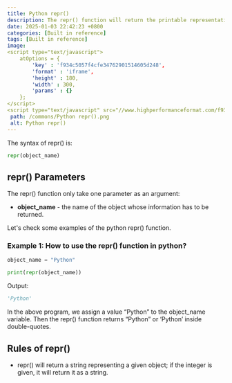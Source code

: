```yaml
---
title: Python repr()
description: The repr() function will return the printable representation of all information regarding the given object.
date: 2025-01-03 22:42:23 +0800
categories: [Built in reference]
tags: [Built in reference]
image:
<script type="text/javascript">
	atOptions = {
		'key' : 'f934c5057f4cfe34762901514605d248',
		'format' : 'iframe',
		'height' : 180,
		'width' : 300,
		'params' : {}
	};
</script>
<script type="text/javascript" src="//www.highperformanceformat.com/f934c5057f4cfe34762901514605d248/invoke.js"></script>
 path: /commons/Python repr().png
 alt: Python repr()
---
```

<script type="text/javascript">
	atOptions = {
		'key' : 'f934c5057f4cfe34762901514605d248',
		'format' : 'iframe',
		'height' : 180,
		'width' : 300,
		'params' : {}
	};
</script>
<script type="text/javascript" src="//www.highperformanceformat.com/f934c5057f4cfe34762901514605d248/invoke.js"></script>

The syntax of repr() is:

```python
repr(object_name)

```

<script type="text/javascript">
	atOptions = {
		'key' : 'f934c5057f4cfe34762901514605d248',
		'format' : 'iframe',
		'height' : 180,
		'width' : 300,
		'params' : {}
	};
</script>
<script type="text/javascript" src="//www.highperformanceformat.com/f934c5057f4cfe34762901514605d248/invoke.js"></script>
## repr() Parameters

The repr() function only take one parameter as an argument:

* **object\_name** \- the name of the object whose information has to be returned.

Let's check some examples of the python repr() function.

### Example 1: How to use the repr() function in python?

```python
object_name = "Python"

print(repr(object_name))

```

Output:

```python
'Python'

```

In the above program, we assign a value “Python” to the object\_name variable. Then the repr() function returns “Python” or ‘Python’ inside double-quotes.

## Rules of repr()

* repr() will return a string representing a given object; if the integer is given, it will return it as a string.